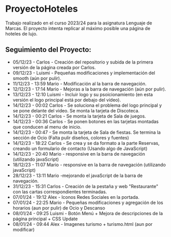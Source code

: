 # ProyectoHoteles
Trabajo realizado en el curso 2023/24 para la asignatura Lenguaje de Marcas.
El proyecto intenta replicar al máximo posible una página de hoteles de lujo.

## Seguimiento del Proyecto: 
- 05/12/23 - Carlos - Creación del repositorio y subida de la primera versión de la página creada por Carlos.
- 09/12/23 - Luismi - Pequeñas modificaciones y implementación del smooth (aún por pulir).
- 11/12/23 - 13:59 Mario - Modificación al la barra de navegación.
- 12/12/23 - 17:14 Mario - Mejoras a la barra de navegación (aún por pulir).
- 13/12/23 - 12:10 Luismi - Incluir logo y su psoicionamiento (en esta versión el logo principal está por debajo del vídeo).
- 14/12/23 - 00:02 Carlos - Se soluciona el problema del logo principal y se pone delante del video. Se monta la tarjeta de Discoteca.
- 14/12/23 - 00:21 Carlos - Se monta la tarjeta de Sala de juegos.
- 14/12/23 - 00:36 Carlos - Se ponen botones en las tarjetas montadas que conducen al menu de inicio. 
- 14/12/23 - 00:47 - Se monta la tarjeta de Sala de fiestas. Se termina la sección de Ocio (Falta pulir diseños, colores y fuentes)
- 14/12/23 - 18:22 Carlos - Se crea y se da formato a la parte Reservas, creando un formulario de contacto (Usando algo de JavaScript)  
- 14/12/23 - 20:40 Mario - responsive en la barra de navegación (utilizando javaScript)
- 18/12/23 - 11:07 Mario - responsive en la barra de navegación (utilizando javaScript)
- 28/12/23 - 13:11 Mario -mejorando el javaScript de la barra de navegación.
- 31/12/23 - 15:31 Carlos - Creación de la pestaña y web "Restaurante" con las cartas correspondientes terminadas.
- 07/01/24 - 19:12 Alex - Iconos Redes Sociales en la portada.
- 07/01/24 - 22:25 Mario - Pequeñas modificaciones y agregación de los horarios (aun por pulir) de Ocio y Descanso
- 08/01/24 - 09:25 Luismi - Botón Menú + Mejora de descripciones de la página principal + CSS Update
- 08/01/24 - 09:44 Alex - Imagenes turismo + turismo.html (aun por modificar)
